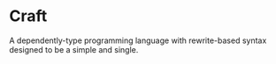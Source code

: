 # Craft

A dependently-type programming language with rewrite-based syntax designed to be a simple and single.

